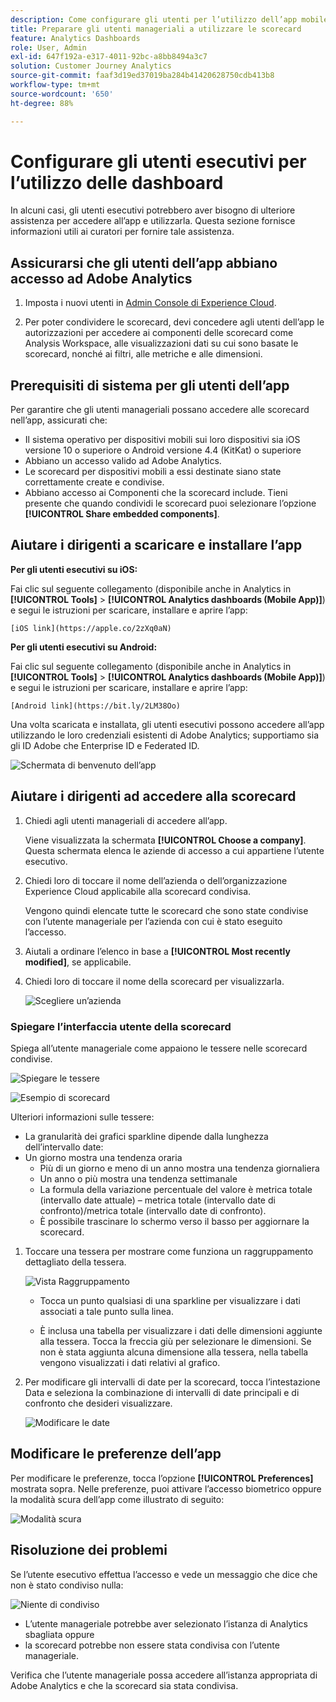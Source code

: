 ```yaml
---
description: Come configurare gli utenti per l’utilizzo dell’app mobile di Analytics
title: Preparare gli utenti manageriali a utilizzare le scorecard
feature: Analytics Dashboards
role: User, Admin
exl-id: 647f192a-e317-4011-92bc-a8bb8494a3c7
solution: Customer Journey Analytics
source-git-commit: faaf3d19ed37019ba284b41420628750cdb413b8
workflow-type: tm+mt
source-wordcount: '650'
ht-degree: 88%

---
```


# Configurare gli utenti esecutivi per l’utilizzo delle dashboard

In alcuni casi, gli utenti esecutivi potrebbero aver bisogno di ulteriore assistenza per accedere all’app e utilizzarla. Questa sezione fornisce informazioni utili ai curatori per fornire tale assistenza.

## Assicurarsi che gli utenti dell’app abbiano accesso ad Adobe Analytics

1. Imposta i nuovi utenti in [Admin Console di Experience Cloud](https://experienceleague.adobe.com/docs/analytics/admin/admin-console/permissions/product-profile.html?lang=en).

1. Per poter condividere le scorecard, devi concedere agli utenti dell’app le autorizzazioni per accedere ai componenti delle scorecard come Analysis Workspace, alle visualizzazioni dati su cui sono basate le scorecard, nonché ai filtri, alle metriche e alle dimensioni.

## Prerequisiti di sistema per gli utenti dell’app

Per garantire che gli utenti manageriali possano accedere alle scorecard nell’app, assicurati che:

* Il sistema operativo per dispositivi mobili sui loro dispositivi sia iOS versione 10 o superiore o Android versione 4.4 (KitKat) o superiore
* Abbiano un accesso valido ad Adobe Analytics.
* Le scorecard per dispositivi mobili a essi destinate siano state correttamente create e condivise.
* Abbiano accesso ai Componenti che la scorecard include. Tieni presente che quando condividi le scorecard puoi selezionare l’opzione **[!UICONTROL Share embedded components]**.

## Aiutare i dirigenti a scaricare e installare l’app

**Per gli utenti esecutivi su iOS:**

Fai clic sul seguente collegamento (disponibile anche in Analytics in **[!UICONTROL Tools]** > **[!UICONTROL Analytics dashboards (Mobile App)]**) e segui le istruzioni per scaricare, installare e aprire l’app:

`[iOS link](https://apple.co/2zXq0aN)`

**Per gli utenti esecutivi su Android:**

Fai clic sul seguente collegamento (disponibile anche in Analytics in **[!UICONTROL Tools]** > **[!UICONTROL Analytics dashboards (Mobile App)]**) e segui le istruzioni per scaricare, installare e aprire l’app:

`[Android link](https://bit.ly/2LM38Oo)`

Una volta scaricata e installata, gli utenti esecutivi possono accedere all’app utilizzando le loro credenziali esistenti di Adobe Analytics; supportiamo sia gli ID Adobe che Enterprise ID e Federated ID.

![Schermata di benvenuto dell’app](assets/welcome.png)

## Aiutare i dirigenti ad accedere alla scorecard

1. Chiedi agli utenti manageriali di accedere all’app.

   Viene visualizzata la schermata **[!UICONTROL Choose a company]**. Questa schermata elenca le aziende di accesso a cui appartiene l’utente esecutivo.

1. Chiedi loro di toccare il nome dell’azienda o dell’organizzazione Experience Cloud applicabile alla scorecard condivisa.

   Vengono quindi elencate tutte le scorecard che sono state condivise con l’utente manageriale per l’azienda con cui è stato eseguito l’accesso.

1. Aiutali a ordinare l’elenco in base a **[!UICONTROL Most recently modified]**, se applicabile.

1. Chiedi loro di toccare il nome della scorecard per visualizzarla.

   ![Scegliere un’azienda](assets/accesscard.png)


### Spiegare l’interfaccia utente della scorecard

Spiega all’utente manageriale come appaiono le tessere nelle scorecard condivise.

![Spiegare le tessere](assets/newexplain.png)

![Esempio di scorecard](assets/intro_scorecard.png)

Ulteriori informazioni sulle tessere:

* La granularità dei grafici sparkline dipende dalla lunghezza dell’intervallo date:
* Un giorno mostra una tendenza oraria
   * Più di un giorno e meno di un anno mostra una tendenza giornaliera
   * Un anno o più mostra una tendenza settimanale
   * La formula della variazione percentuale del valore è metrica totale (intervallo date attuale) – metrica totale (intervallo date di confronto)/metrica totale (intervallo date di confronto).
   * È possibile trascinare lo schermo verso il basso per aggiornare la scorecard.


1. Toccare una tessera per mostrare come funziona un raggruppamento dettagliato della tessera.

   ![Vista Raggruppamento](assets/sparkline.png)

   * Tocca un punto qualsiasi di una sparkline per visualizzare i dati associati a tale punto sulla linea.

   * È inclusa una tabella per visualizzare i dati delle dimensioni aggiunte alla tessera. Tocca la freccia giù per selezionare le dimensioni. Se non è stata aggiunta alcuna dimensione alla tessera, nella tabella vengono visualizzati i dati relativi al grafico.

1. Per modificare gli intervalli di date per la scorecard, tocca l’intestazione Data e seleziona la combinazione di intervalli di date principali e di confronto che desideri visualizzare.

   ![Modificare le date](assets/changedate.png)

## Modificare le preferenze dell’app

Per modificare le preferenze, tocca l’opzione **[!UICONTROL Preferences]** mostrata sopra. Nelle preferenze, puoi attivare l’accesso biometrico oppure la modalità scura dell’app come illustrato di seguito:

![Modalità scura](assets/darkmode.png)

## Risoluzione dei problemi

Se l’utente esecutivo effettua l’accesso e vede un messaggio che dice che non è stato condiviso nulla:

![Niente di condiviso](assets/nothing.png)

* L’utente manageriale potrebbe aver selezionato l’istanza di Analytics sbagliata oppure
* la scorecard potrebbe non essere stata condivisa con l’utente manageriale.

Verifica che l’utente manageriale possa accedere all’istanza appropriata di Adobe Analytics e che la scorecard sia stata condivisa.
